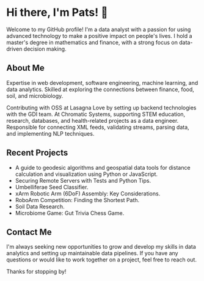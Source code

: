# Hi there, I'm Pats! 👋

Welcome to my GitHub profile! I'm a data analyst with a passion for using advanced technology to make a positive impact on people's lives. I hold a master's degree in mathematics and finance, with a strong focus on data-driven decision making.

## About Me

Expertise in web development, software engineering, machine learning, and data analytics. Skilled at exploring the connections between finance, food, soil, and microbiology.

Contributing with OSS at Lasagna Love by setting up backend technologies with the GDI team. At Chromatic Systems, supporting STEM education, research, databases, and health-related projects as a data engineer. Responsible for connecting XML feeds, validating streams, parsing data, and implementing NLP techniques.

## Recent Projects

- A guide to geodesic algorithms and geospatial data tools for distance calculation and visualization using Python or JavaScript.
- Securing Remote Servers with Tests and Python Tips.
- Umbelliferae Seed Classifier.
- xArm Robotic Arm (6DoF) Assembly: Key Considerations.
- RoboArm Competition: Finding the Shortest Path.
- Soil Data Research.
- Microbiome Game: Gut Trivia Chess Game.

## Contact Me

I'm always seeking new opportunities to grow and develop my skills in data analytics and setting up maintainable data pipelines. If you have any questions or would like to work together on a project, feel free to reach out.

Thanks for stopping by!
